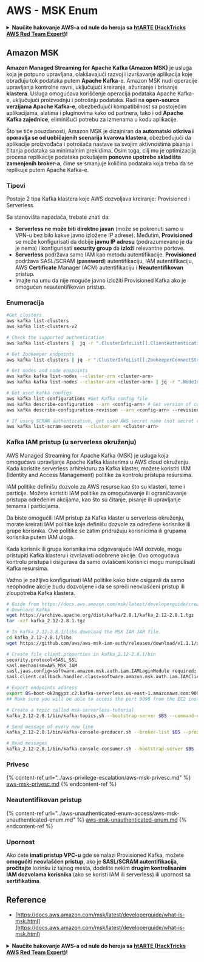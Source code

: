 # AWS - MSK Enum

<details>

<summary><strong>Naučite hakovanje AWS-a od nule do heroja sa</strong> <a href="https://training.hacktricks.xyz/courses/arte"><strong>htARTE (HackTricks AWS Red Team Expert)</strong></a><strong>!</strong></summary>

Drugi načini podrške HackTricks-u:

* Ako želite da vidite **vašu kompaniju reklamiranu na HackTricks-u** ili **preuzmete HackTricks u PDF formatu** proverite [**SUBSCRIPTION PLANS**](https://github.com/sponsors/carlospolop)!
* Nabavite [**zvanični PEASS & HackTricks swag**](https://peass.creator-spring.com)
* Otkrijte [**The PEASS Family**](https://opensea.io/collection/the-peass-family), našu kolekciju ekskluzivnih [**NFT-ova**](https://opensea.io/collection/the-peass-family)
* **Pridružite se** 💬 [**Discord grupi**](https://discord.gg/hRep4RUj7f) ili [**telegram grupi**](https://t.me/peass) ili nas **pratite** na **Twitter-u** 🐦 [**@hacktricks_live**](https://twitter.com/hacktricks_live)**.**
* **Podelite svoje hakovanje trikove slanjem PR-ova na** [**HackTricks**](https://github.com/carlospolop/hacktricks) i [**HackTricks Cloud**](https://github.com/carlospolop/hacktricks-cloud) github repozitorijume.

</details>

## Amazon MSK

**Amazon Managed Streaming for Apache Kafka (Amazon MSK)** je usluga koja je potpuno upravljana, olakšavajući razvoj i izvršavanje aplikacija koje obrađuju tok podataka putem **Apache Kafka**-e. Amazon MSK nudi operacije upravljanja kontrolne ravni, uključujući kreiranje, ažuriranje i brisanje **klastera**. Usluga omogućava korišćenje operacija podataka Apache Kafka-e, uključujući proizvodnju i potrošnju podataka. Radi na **open-source verzijama Apache Kafka-e**, obezbeđujući kompatibilnost sa postojećim aplikacijama, alatima i pluginovima kako od partnera, tako i od **Apache Kafka zajednice**, eliminišući potrebu za izmenama u kodu aplikacije.

Što se tiče pouzdanosti, Amazon MSK je dizajniran da **automatski otkriva i oporavlja se od uobičajenih scenarija kvarova klastera**, obezbeđujući da aplikacije proizvođača i potrošača nastave sa svojim aktivnostima pisanja i čitanja podataka sa minimalnim prekidima. Osim toga, cilj mu je optimizacija procesa replikacije podataka pokušajem **ponovne upotrebe skladišta zamenjenih broker-a**, čime se smanjuje količina podataka koja treba da se replikuje putem Apache Kafka-e.

### **Tipovi**

Postoje 2 tipa Kafka klastera koje AWS dozvoljava kreiranje: Provisioned i Serverless.

Sa stanovišta napadača, trebate znati da:

* **Serverless ne može biti direktno javan** (može se pokrenuti samo u VPN-u bez bilo kakve javno izložene IP adrese). Međutim, **Provisioned** se može konfigurisati da dobije **javnu IP adresu** (podrazumevano je da je nema) i konfigurisati **security group** da **izloži** relevantne portove.
* **Serverless** podržava samo IAM kao metodu autentifikacije. **Provisioned** podržava SASL/SCRAM (**password**) autentifikaciju, IAM autentifikaciju, AWS **Certificate** Manager (ACM) autentifikaciju i **Neautentifikovan** pristup.
* Imajte na umu da nije moguće javno izložiti Provisioned Kafka ako je omogućen neautentifikovan pristup.

### Enumeracija
```bash
#Get clusters
aws kafka list-clusters
aws kafka list-clusters-v2

# Check the supported authentication
aws kafka list-clusters |  jq -r ".ClusterInfoList[].ClientAuthentication"

# Get Zookeeper endpoints
aws kafka list-clusters | jq -r ".ClusterInfoList[].ZookeeperConnectString, .ClusterInfoList[].ZookeeperConnectStringTls"

# Get nodes and node enspoints
aws kafka kafka list-nodes --cluster-arn <cluster-arn>
aws kafka kafka list-nodes --cluster-arn <cluster-arn> | jq -r ".NodeInfoList[].BrokerNodeInfo.Endpoints" # Get endpoints

# Get used kafka configs
aws kafka list-configurations #Get Kafka config file
aws kafka describe-configuration --arn <config-arn> # Get version of config
aws kafka describe-configuration-revision --arn <config-arn> --revision <version> # Get content of config version

# If using SCRAN authentication, get used AWS secret name (not secret value)
aws kafka list-scram-secrets --cluster-arn <cluster-arn>
```
### Kafka IAM pristup (u serverless okruženju)

AWS Managed Streaming for Apache Kafka (MSK) je usluga koja omogućava upravljanje Apache Kafka klasterima u AWS cloud okruženju. Kada koristite serverless arhitekturu za Kafka klaster, možete koristiti IAM (Identity and Access Management) politike za kontrolu pristupa resursima.

IAM politike definišu dozvole za AWS resurse kao što su klasteri, teme i particije. Možete koristiti IAM politike za omogućavanje ili ograničavanje pristupa određenim akcijama, kao što su čitanje, pisanje ili upravljanje temama i particijama.

Da biste omogućili IAM pristup za Kafka klaster u serverless okruženju, morate kreirati IAM politike koje definišu dozvole za određene korisnike ili grupe korisnika. Ove politike se zatim pridružuju korisnicima ili grupama korisnika putem IAM uloga.

Kada korisnik ili grupa korisnika ima odgovarajuće IAM dozvole, mogu pristupiti Kafka klasteru i izvršavati odobrene akcije. Ovo omogućava kontrolu pristupa i osigurava da samo ovlašćeni korisnici mogu manipulisati Kafka resursima.

Važno je pažljivo konfigurisati IAM politike kako biste osigurali da samo neophodne akcije budu dozvoljene i da se spreči neovlašćeni pristup ili zloupotreba Kafka klastera.
```bash
# Guide from https://docs.aws.amazon.com/msk/latest/developerguide/create-serverless-cluster.html
# Download Kafka
wget https://archive.apache.org/dist/kafka/2.8.1/kafka_2.12-2.8.1.tgz
tar -xzf kafka_2.12-2.8.1.tgz

# In kafka_2.12-2.8.1/libs download the MSK IAM JAR file.
cd kafka_2.12-2.8.1/libs
wget https://github.com/aws/aws-msk-iam-auth/releases/download/v1.1.1/aws-msk-iam-auth-1.1.1-all.jar

# Create file client.properties in kafka_2.12-2.8.1/bin
security.protocol=SASL_SSL
sasl.mechanism=AWS_MSK_IAM
sasl.jaas.config=software.amazon.msk.auth.iam.IAMLoginModule required;
sasl.client.callback.handler.class=software.amazon.msk.auth.iam.IAMClientCallbackHandler

# Export endpoints address
export BS=boot-ok2ngypz.c2.kafka-serverless.us-east-1.amazonaws.com:9098
## Make sure you will be able to access the port 9098 from the EC2 instance (check VPS, subnets and SG)

# Create a topic called msk-serverless-tutorial
kafka_2.12-2.8.1/bin/kafka-topics.sh --bootstrap-server $BS --command-config client.properties --create --topic msk-serverless-tutorial --partitions 6

# Send message of every new line
kafka_2.12-2.8.1/bin/kafka-console-producer.sh --broker-list $BS --producer.config client.properties --topic msk-serverless-tutorial

# Read messages
kafka_2.12-2.8.1/bin/kafka-console-consumer.sh --bootstrap-server $BS --consumer.config client.properties --topic msk-serverless-tutorial --from-beginning
```
### Privesc

{% content-ref url="../aws-privilege-escalation/aws-msk-privesc.md" %}
[aws-msk-privesc.md](../aws-privilege-escalation/aws-msk-privesc.md)
{% endcontent-ref %}

### Neautentifikovan pristup

{% content-ref url="../aws-unauthenticated-enum-access/aws-msk-unauthenticated-enum.md" %}
[aws-msk-unauthenticated-enum.md](../aws-unauthenticated-enum-access/aws-msk-unauthenticated-enum.md)
{% endcontent-ref %}

### Upornost

Ako ćete **imati pristup VPC-u** gde se nalazi Provisioned Kafka, možete **omogućiti neovlašćen pristup**, ako je **SASL/SCRAM autentifikacija**, **pročitajte** lozinku iz tajnog mesta, dodelite nekim **drugim kontrolisanim IAM dozvolama korisnika** (ako se koristi IAM ili serverless) ili upornost sa **sertifikatima**.

## Reference

* [https://docs.aws.amazon.com/msk/latest/developerguide/what-is-msk.html](https://docs.aws.amazon.com/msk/latest/developerguide/what-is-msk.html)

<details>

<summary><strong>Naučite hakovanje AWS-a od nule do heroja sa</strong> <a href="https://training.hacktricks.xyz/courses/arte"><strong>htARTE (HackTricks AWS Red Team Expert)</strong></a><strong>!</strong></summary>

Drugi načini podrške HackTricks-u:

* Ako želite da vidite **vašu kompaniju oglašenu u HackTricks-u** ili **preuzmete HackTricks u PDF formatu** proverite [**SUBSCRIPTION PLANS**](https://github.com/sponsors/carlospolop)!
* Nabavite [**zvanični PEASS & HackTricks swag**](https://peass.creator-spring.com)
* Otkrijte [**The PEASS Family**](https://opensea.io/collection/the-peass-family), našu kolekciju ekskluzivnih [**NFT-ova**](https://opensea.io/collection/the-peass-family)
* **Pridružite se** 💬 [**Discord grupi**](https://discord.gg/hRep4RUj7f) ili [**telegram grupi**](https://t.me/peass) ili nas **pratite** na **Twitter-u** 🐦 [**@hacktricks_live**](https://twitter.com/hacktricks_live)**.**
* **Podelite svoje hakovanje trikove slanjem PR-ova na** [**HackTricks**](https://github.com/carlospolop/hacktricks) i [**HackTricks Cloud**](https://github.com/carlospolop/hacktricks-cloud) github repozitorijume.

</details>
